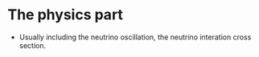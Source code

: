 # The physics part
* Usually including the neutrino oscillation, the neutrino interation cross section.
